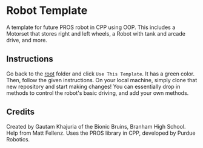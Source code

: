 # Robot Template
A template for future PROS robot in CPP using OOP. This includes a Motorset that stores right and left wheels, a Robot with tank and arcade drive, and more.

## Instructions
Go back to the [root](https://github.com/BionicBruins/RobotTemplate) folder and click `Use This Template`. It has a green color. Then, follow the given instructions. On your local machine, simply clone that new repository and start making changes! You can essentially drop in methods to control the robot's basic driving, and add your own methods.

## Credits
Created by Gautam Khajuria of the Bionic Bruins, Branham High School. Help from Matt Fellenz. Uses the PROS library in CPP, developed by Purdue Robotics.
